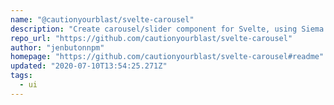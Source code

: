 ```yaml
---
name: "@cautionyourblast/svelte-carousel"
description: "Create carousel/slider component for Svelte, using Siema."
repo_url: "https://github.com/cautionyourblast/svelte-carousel"
author: "jenbutonnpm"
homepage: "https://github.com/cautionyourblast/svelte-carousel#readme"
updated: "2020-07-10T13:54:25.271Z"
tags: 
  - ui
---
```

